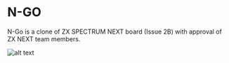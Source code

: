 # N-GO
N-Go is a clone of ZX SPECTRUM NEXT board (Issue 2B) with approval of ZX NEXT team members.

![alt text]('https://i.postimg.cc/fLmswx5p/Captura.png)

